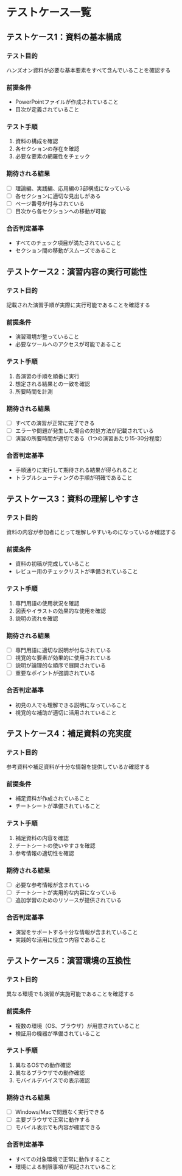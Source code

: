 # テストケース一覧

## テストケース1：資料の基本構成
### テスト目的
ハンズオン資料が必要な基本要素をすべて含んでいることを確認する

### 前提条件
- PowerPointファイルが作成されていること
- 目次が定義されていること

### テスト手順
1. 資料の構成を確認
2. 各セクションの存在を確認
3. 必要な要素の網羅性をチェック

### 期待される結果
- [ ] 理論編、実践編、応用編の3部構成になっている
- [ ] 各セクションに適切な見出しがある
- [ ] ページ番号が付与されている
- [ ] 目次から各セクションへの移動が可能

### 合否判定基準
- すべてのチェック項目が満たされていること
- セクション間の移動がスムーズであること

## テストケース2：演習内容の実行可能性
### テスト目的
記載された演習手順が実際に実行可能であることを確認する

### 前提条件
- 演習環境が整っていること
- 必要なツールへのアクセスが可能であること

### テスト手順
1. 各演習の手順を順番に実行
2. 想定される結果との一致を確認
3. 所要時間を計測

### 期待される結果
- [ ] すべての演習が正常に完了できる
- [ ] エラーや問題が発生した場合の対処方法が記載されている
- [ ] 演習の所要時間が適切である（1つの演習あたり15-30分程度）

### 合否判定基準
- 手順通りに実行して期待される結果が得られること
- トラブルシューティングの手順が明確であること

## テストケース3：資料の理解しやすさ
### テスト目的
資料の内容が参加者にとって理解しやすいものになっているか確認する

### 前提条件
- 資料の初稿が完成していること
- レビュー用のチェックリストが準備されていること

### テスト手順
1. 専門用語の使用状況を確認
2. 図表やイラストの効果的な使用を確認
3. 説明の流れを確認

### 期待される結果
- [ ] 専門用語に適切な説明が付与されている
- [ ] 視覚的な要素が効果的に使用されている
- [ ] 説明が論理的な順序で展開されている
- [ ] 重要なポイントが強調されている

### 合否判定基準
- 初見の人でも理解できる説明になっていること
- 視覚的な補助が適切に活用されていること

## テストケース4：補足資料の充実度
### テスト目的
参考資料や補足資料が十分な情報を提供しているか確認する

### 前提条件
- 補足資料が作成されていること
- チートシートが準備されていること

### テスト手順
1. 補足資料の内容を確認
2. チートシートの使いやすさを確認
3. 参考情報の適切性を確認

### 期待される結果
- [ ] 必要な参考情報が含まれている
- [ ] チートシートが実用的な内容になっている
- [ ] 追加学習のためのリソースが提供されている

### 合否判定基準
- 演習をサポートする十分な情報が含まれていること
- 実践的な活用に役立つ内容であること

## テストケース5：演習環境の互換性
### テスト目的
異なる環境でも演習が実施可能であることを確認する

### 前提条件
- 複数の環境（OS、ブラウザ）が用意されていること
- 検証用の機器が準備されていること

### テスト手順
1. 異なるOSでの動作確認
2. 異なるブラウザでの動作確認
3. モバイルデバイスでの表示確認

### 期待される結果
- [ ] Windows/Macで問題なく実行できる
- [ ] 主要ブラウザで正常に動作する
- [ ] モバイル表示でも内容が確認できる

### 合否判定基準
- すべての対象環境で正常に動作すること
- 環境による制限事項が明記されていること